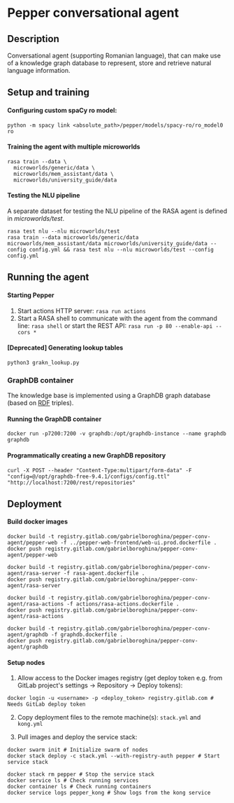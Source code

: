# Pepper conversational agent

## Description

Conversational agent (supporting Romanian language), that can make use of a knowledge graph database to represent, store
and retrieve natural language information.

## Setup and training

#### Configuring custom spaCy ro model:
```shell
python -m spacy link <absolute_path>/pepper/models/spacy-ro/ro_model0 ro
```

#### Training the agent with multiple microworlds

```shell
rasa train --data \
  microworlds/generic/data \
  microworlds/mem_assistant/data \
  microworlds/university_guide/data
```

#### Testing the NLU pipeline

A separate dataset for testing the NLU pipeline of the RASA agent is defined in _microworlds/test_.

```shell
rasa test nlu --nlu microworlds/test
rasa train --data microworlds/generic/data microworlds/mem_assistant/data microworlds/university_guide/data --config config.yml && rasa test nlu --nlu microworlds/test --config config.yml
```

## Running the agent

#### Starting Pepper

1. Start actions HTTP server: `rasa run actions`
2. Start a RASA shell to communicate with the agent from the command line: `rasa shell`
   or start the REST API: `rasa run -p 80 --enable-api --cors *`

#### [Deprecated] Generating lookup tables

```shell
python3 grakn_lookup.py
```

### GraphDB container

The knowledge base is implemented using a GraphDB graph database (based on [RDF](https://www.w3.org/RDF/) triples).

#### Running the GraphDB container

```shell
docker run -p7200:7200 -v graphdb:/opt/graphdb-instance --name graphdb graphdb
```

#### Programmatically creating a new GraphDB repository

```shell
curl -X POST --header "Content-Type:multipart/form-data" -F "config=@/opt/graphdb-free-9.4.1/configs/config.ttl" "http://localhost:7200/rest/repositories"
```

## Deployment

#### Build docker images

```shell
docker build -t registry.gitlab.com/gabrielboroghina/pepper-conv-agent/pepper-web -f ../pepper-web-frontend/web-ui.prod.dockerfile .
docker push registry.gitlab.com/gabrielboroghina/pepper-conv-agent/pepper-web

docker build -t registry.gitlab.com/gabrielboroghina/pepper-conv-agent/rasa-server -f rasa-agent.dockerfile .
docker push registry.gitlab.com/gabrielboroghina/pepper-conv-agent/rasa-server

docker build -t registry.gitlab.com/gabrielboroghina/pepper-conv-agent/rasa-actions -f actions/rasa-actions.dockerfile .
docker push registry.gitlab.com/gabrielboroghina/pepper-conv-agent/rasa-actions

docker build -t registry.gitlab.com/gabrielboroghina/pepper-conv-agent/graphdb -f graphdb.dockerfile .
docker push registry.gitlab.com/gabrielboroghina/pepper-conv-agent/graphdb
```

#### Setup nodes

1. Allow access to the Docker images registry (get deploy token e.g. from GitLab project's settings -> Repository ->
   Deploy tokens):

```shell
docker login -u <username> -p <deploy_token> registry.gitlab.com # Needs GitLab deploy token
```

2. Copy deployment files to the remote machine(s): `stack.yml` and `kong.yml`

3. Pull images and deploy the service stack:

```shell
docker swarm init # Initialize swarm of nodes
docker stack deploy -c stack.yml --with-registry-auth pepper # Start service stack

docker stack rm pepper # Stop the service stack
docker service ls # Check running services
docker container ls # Check running containers
docker service logs pepper_kong # Show logs from the kong service
```
